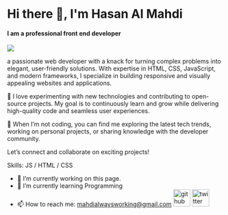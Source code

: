 
# Hi there 👋, I'm Hasan Al Mahdi
#### I am a professional front end developer
![](https://x.com/mahdialways/header_photo)

a passionate web developer with a knack for turning complex problems into elegant, user-friendly solutions. With expertise in HTML, CSS, JavaScript, and modern frameworks, I specialize in building responsive and visually appealing websites and applications.

🚀 I love experimenting with new technologies and contributing to open-source projects. My goal is to continuously learn and grow while delivering high-quality code and seamless user experiences.

🌟 When I’m not coding, you can find me exploring the latest tech trends, working on personal projects, or sharing knowledge with the developer community.

Let’s connect and collaborate on exciting projects!

Skills: JS / HTML / CSS

- 🔭 I’m currently working on this page. 
- 🌱 I’m currently learning Programming  
- 📫 How to reach me: mahdialwaysworking@gmail.com 
[<img src='https://cdn.jsdelivr.net/npm/simple-icons@3.0.1/icons/github.svg' alt='github' height='40'>](https://github.com/@madhialways)  [<img src='https://cdn.jsdelivr.net/npm/simple-icons@3.0.1/icons/twitter.svg' alt='twitter' height='40'>](https://twitter.com/@mahdialways)  
